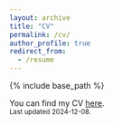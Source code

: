 ```yaml
---
layout: archive
title: "CV"
permalink: /cv/
author_profile: true
redirect_from:
  - /resume
---
```


{% include base_path %}

You can find my CV [here]({https://erfanahar.github.io/assets/CV.pdf}).<br><small>Last updated 2024-12-08.
